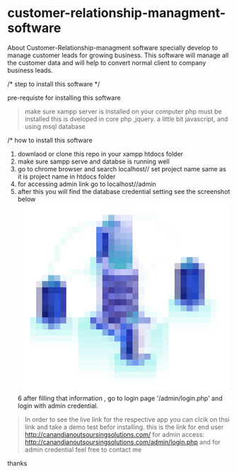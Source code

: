 # customer-relationship-managment-software
About Customer-Relationship-managment software specially develop to manage customer leads for growing business. This software will manage all the customer data and will help to convert normal client to company business leads.

/* step to install this software */

pre-requiste for installing this software
> make sure xampp server is installed on your computer
> php must be installed
> this is dveloped in core php ,jquery. a little bit javascript, and using msql  database

/*  how to install this software

1. downlaod or clone this repo in your xampp htdocs folder
2. make sure sampp serve  and databse is running well
3. go to chrome browser and search localhost/<project-name>/
   set project name same as it is project name in htdocs folder
4. for accessing admin link go to localhost/<projectname>/admin
5. after this you will find the database credential setting 
  see the screenshot below
   ![Alt text](/assets/images/about.jpg?raw=true "Optional Title")
6 after filling that information , go to login page '/admin/login.php' and login with admin credential.
   
> In order to see the live link for the respective app  you can clcik on thsi link and take a demo test befor installing.
> this is the link for end user http://canandianoutsoursingsolutions.com/
> for admin access: http://canandianoutsoursingsolutions.com/admin/login.php  and for admin credential feel free to contact me

 thanks
 

